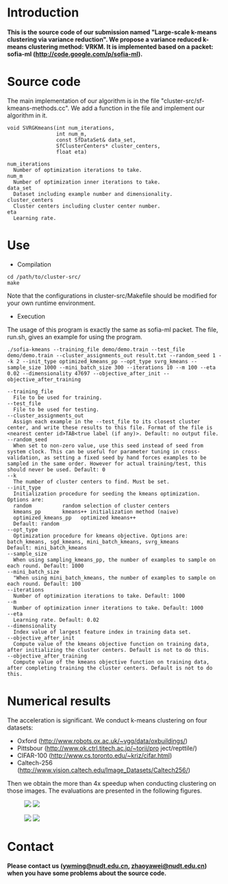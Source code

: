 # Introduction
#### This is the source code of our submission named "Large-scale k-means clustering via variance reduction". We propose a variance reduced k-means clustering method: VRKM. It is implemented based on a packet: sofia-ml (http://code.google.com/p/sofia-ml). 

# Source code

The main implementation of our algorithm is in the file "cluster-src/sf-kmeans-methods.cc". We add a function in the file and implement our algorithm in it.
```
void SVRGKmeans(int num_iterations,
                int num_m,
                const SfDataSet& data_set,
                SfClusterCenters* cluster_centers,
                float eta)
```
```
num_iterations
  Number of optimization iterations to take.
num_m
  Number of optimization inner iterations to take.
data_set
  Dataset including example number and dimensionality.
cluster_centers
  Cluster centers including cluster center number.
eta
  Learning rate.
```
# Use

* Compilation
```
cd /path/to/cluster-src/
make
```
Note that the configurations in cluster-src/Makefile should be modified for your own runtime environment. 

* Execution

The usage of this program is exactly the same as sofia-ml packet. The file, run.sh, gives an example for using the program. 
```
./sofia-kmeans --training_file demo/demo.train --test_file demo/demo.train --cluster_assignments_out result.txt --random_seed 1 --k 2 --init_type optimized_kmeans_pp --opt_type svrg_kmeans --sample_size 1000 --mini_batch_size 300 --iterations 10 --m 100 --eta 0.02 --dimensionality 47697 --objective_after_init --objective_after_training
```
```
--training_file
  File to be used for training.
--test_file
  File to be used for testing.
--cluster_assignments_out
  Assign each example in the --test_file to its closest cluster center, and write these results to this file. Format of the file is <nearest center id>TAB<true label (if any)>. Default: no output file.
--random_seed
  When set to non-zero value, use this seed instead of seed from system clock. This can be useful for parameter tuning in cross-validation, as setting a fixed seed by hand forces examples to be sampled in the same order. However for actual training/test, this should never be used. Default: 0
--k
  The number of cluster centers to find. Must be set.
--init_type
  Initialization procedure for seeding the kmeans optimization. Options are:
  random          random selection of cluster centers
  kmeans_pp       kmeans++ initialization method (naive)
  optimized_kmeans_pp   optimized kmeans++
  Default: random
--opt_type
  Optimization procedure for kmeans objective. Options are: batch_kmeans, sgd_kmeans, mini_batch_kmeans, svrg_kmeans
Default: mini_batch_kmeans
--sample_size
  When using sampling_kmeans_pp, the number of examples to sample on each round. Default: 1000
--mini_batch_size
  "When using mini_batch_kmeans, the number of examples to sample on each round. Default: 100
--iterations
  Number of optimization iterations to take. Default: 1000
--m
  Number of optimization inner iterations to take. Default: 1000
--eta
  Learning rate. Default: 0.02
--dimensionality
  Index value of largest feature index in training data set.
--objective_after_init
  Compute value of the kmeans objective function on training data, after initializing the cluster centers. Default is not to do this.
--objective_after_training
  Compute value of the kmeans objective function on training data, after completing training the cluster centers. Default is not to do this.
```

# Numerical results
The acceleration is significant. We conduct k-means clustering on four datasets:

* Oxford (http://www.robots.ox.ac.uk/~vgg/data/oxbuildings/)
* Pittsbour (http://www.ok.ctrl.titech.ac.jp/~torii/pro ject/repttile/)
* CIFAR-100 (http://www.cs.toronto.edu/~kriz/cifar.html)
* Caltech-256 (http://www.vision.caltech.edu/Image_Datasets/Caltech256/)

Then we obtain the more than 4x speedup when conducting clustering on those images. The evaluations are presented in the following figures.

<figure class="half">
    <img src="https://github.com/YaweiZhao/VRKM_sofia-ml/blob/master/images/figure_cp_oxford-1.png">
    <img src="https://github.com/YaweiZhao/VRKM_sofia-ml/blob/master/images/figure_cp_pitts-1.png">
</figure>

<figure class="half">
    <img src="https://github.com/YaweiZhao/VRKM_sofia-ml/blob/master/images/figure_cp_CIFAR-1.png">
    <img src="https://github.com/YaweiZhao/VRKM_sofia-ml/blob/master/images/figure_cp_caltech-1.png">
</figure>



# Contact
#### Please contact us (ywming@nudt.edu.cn, zhaoyawei@nudt.edu.cn) when you have some problems about the source code.